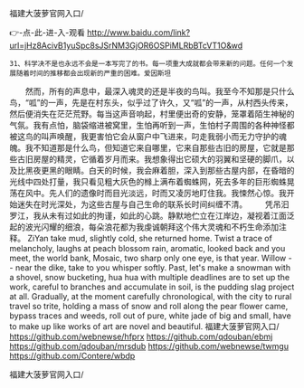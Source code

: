 
福建大菠萝官网入口/




👉-点-此-进-入-观看  http://www.baidu.com/link?url=jHz8AcivB1yuSpc8sJSrNM3GjOR6OSPiMLRbBTcVT1O&wd




	31、科学决不是也永远不会是一本写完了的书。每一项重大成就都会带来新的问题。任何一个发展随着时间的推移都会出现新的严重的困难。爱因斯坦
　　然而，所有的声息中，最深入魂灵的还是半夜的鸟叫。我至今不知那是只什么鸟，“呱”的一声，先是在村东头，似乎过了许久，又“呱”的一声，从村西头传来，然后便消失在茫茫荒野。每当这声音响起，村里便出奇的安静，笼罩着陌生神秘的气氛。我有点怕，脑袋缩进被窝里，生怕再听到一声，生怕村子周围的各种神怪都被这鸟的叫声唤醒，我更害怕它会从窗户中飞进来，叼走我弱小而无力守护的魂魄。我不知道那是什么鸟，但知道它来自哪里，它来自那些古旧的房屋，它就是那些古旧房屋的精灵，它循着岁月而来。我想象得出它硕大的羽翼和坚硬的脚爪，以及比黑夜更黑的眼睛。白天的时候，我会麻着胆，深入到那些古屋内部，在昏暗的光线中四处打量，我只看见粗大灰色的橼上满布着蜘蛛网，死去多年的巨形蜘蛛晃荡在风中。先人们的遗像时而目光淡远，时而又凌厉地盯住我。我悚然心惊。我开始迷失在时光深处，为这些古屋与自己生命的联系长时间纠缠不清。
　　凭吊汩罗江，我从未有过如此的拘谨，如此的心跳。静默地伫立在江岸边，凝视着江面泛起的波光闪耀的细浪，每朵浪花都为我虔诚朝拜这个伟大灵魂和不朽生命添加注释。
ZiYan take mud, slightly cold, she returned home.
Twist a trace of melancholy, laughs at peach blossom rain, aromatic, looked back and you meet, the world bank, Mosaic, two sharp only one eye, is that year.
Willow -- near the dike, take to you whisper softly.
Past, let's make a snowman with a shovel, snow bucketing, hua hua with multiple deadlines are to set up the work, careful to branches and accumulate in soil, is the pudding slag project at all.
Gradually, at the moment carefully chronological, with the city to rural travel so trite, holding a mass of snow and roll along the pear flower came, bypass traces and weeds, roll out of pure, white jade of big and small, have to make up like works of art are novel and beautiful.
福建大菠萝官网入口/ https://github.com/webnewse/hfprx
https://github.com/qdouban/ebmj
https://github.com/qdouban/mrsdub
https://github.com/webnewse/twmgu
https://github.com/Contere/wbdp





福建大菠萝官网入口/
